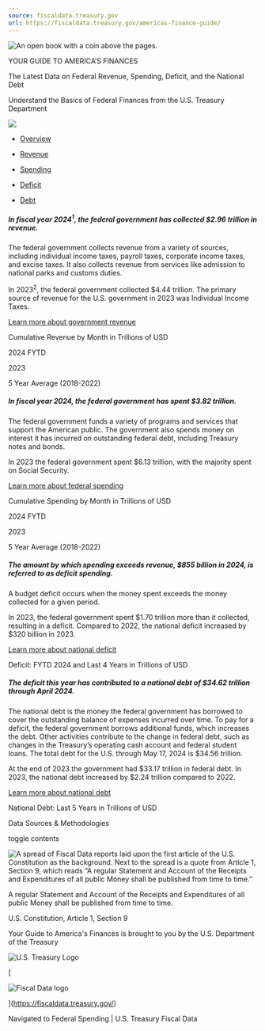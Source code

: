 ```yaml
---
source: fiscaldata.treasury.gov
url: https://fiscaldata.treasury.gov/americas-finance-guide/
---
```


![An open book with a coin above the pages.](https://fiscaldata.treasury.gov/images/AFG-icon-white.svg)

YOUR GUIDE TO AMERICA’S FINANCES

The Latest Data on Federal Revenue, Spending, Deficit, and the National Debt

Understand the Basics of Federal Finances from the U.S. Treasury Department

![](https://fiscaldata.treasury.gov/images/AFG-Hero-Statue-of-Liberty.png)

-   [Overview](https://fiscaldata.treasury.gov/americas-finance-guide/)

-   [Revenue](https://fiscaldata.treasury.gov/americas-finance-guide/government-revenue/)

-   [Spending](https://fiscaldata.treasury.gov/americas-finance-guide/federal-spending/)

-   [Deficit](https://fiscaldata.treasury.gov/americas-finance-guide/national-deficit/)

-   [Debt](https://fiscaldata.treasury.gov/americas-finance-guide/national-debt/)

##### In fiscal year 2024<sup><a data-testid="anchor-text" id="current-fiscal-year">1</a></sup>, the federal government has collected $2.96 trillion in revenue.

The federal government collects revenue from a variety of sources, including individual income taxes, payroll taxes, corporate income taxes, and excise taxes. It also collects revenue from services like admission to national parks and customs duties.

In 2023<sup><a data-testid="anchor-text" id="previous-fiscal-year">2</a></sup>, the federal government collected $4.44 trillion. The primary source of revenue for the U.S. government in 2023 was Individual Income Taxes.

[Learn more about government revenue](https://fiscaldata.treasury.gov/americas-finance-guide/government-revenue/)

Cumulative Revenue by Month in Trillions of USD

2024 FYTD

2023

5 Year Average (2018-2022)

##### In fiscal year 2024, the federal government has spent $3.82 trillion.

The federal government funds a variety of programs and services that support the American public. The government also spends money on interest it has incurred on outstanding federal debt, including Treasury notes and bonds.

In 2023 the federal government spent $6.13 trillion, with the majority spent on Social Security.

[Learn more about federal spending](https://fiscaldata.treasury.gov/americas-finance-guide/federal-spending/)

Cumulative Spending by Month in Trillions of USD

2024 FYTD

2023

5 Year Average (2018-2022)

##### The amount by which spending exceeds revenue, $855 billion in 2024, is referred to as deficit spending.

A budget deficit occurs when the money spent exceeds the money collected for a given period.

In 2023, the federal government spent $1.70 trillion more than it collected, resulting in a deficit. Compared to 2022, the national deficit increased by $320 billion in 2023.

[Learn more about national deficit](https://fiscaldata.treasury.gov/americas-finance-guide/national-deficit/)

Deficit: FYTD 2024 and Last 4 Years in Trillions of USD

##### The deficit this year has contributed to a national debt of $34.62 trillion through April 2024.

The national debt is the money the federal government has borrowed to cover the outstanding balance of expenses incurred over time. To pay for a deficit, the federal government borrows additional funds, which increases the debt. Other activities contribute to the change in federal debt, such as changes in the Treasury’s operating cash account and federal student loans. The total debt for the U.S. through May 17, 2024 is $34.56 trillion.

At the end of 2023 the government had $33.17 trillion in federal debt. In 2023, the national debt increased by $2.24 trillion compared to 2022.

[Learn more about national debt](https://fiscaldata.treasury.gov/americas-finance-guide/national-debt/)

National Debt: Last 5 Years in Trillions of USD

Data Sources & Methodologies

toggle contents

![A spread of Fiscal Data reports laid upon the first article of the U.S. Constitution as the background. Next to the spread is a quote from Article 1, Section 9, which reads “A regular Statement and Account of the Receipts and Expenditures of all public Money shall be published from time to time.”](https://fiscaldata.treasury.gov/images/treasury-reports.png)

A regular Statement and Account of the Receipts and Expenditures of all public Money shall be published from time to time.

U.S. Constitution, Article 1, Section 9

Your Guide to America's Finances is brought to you by the U.S. Department of the Treasury

![U.S. Treasury Logo](https://fiscaldata.treasury.gov/images/500px-Seal_of_the_United_States_Department_of_the_Treasury.svg)

[

![Fiscal Data logo](https://fiscaldata.treasury.gov/static/cc1df09af452d7b256f48f44b9911d5b/b588c/fd-logo-ko.svg)

](https://fiscaldata.treasury.gov/)

Navigated to Federal Spending | U.S. Treasury Fiscal Data
